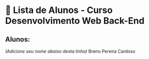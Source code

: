 # 📜 Lista de Alunos - Curso Desenvolvimento Web Back-End

## Alunos:
*(Adicione seu nome abaixo desta linha)*
Breno Pereira Cardoso
